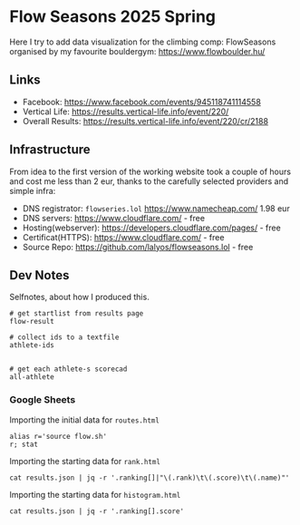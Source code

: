 # Flow Seasons 2025 Spring

Here I try to add data visualization for the climbing comp: FlowSeasons organised by my favourite bouldergym: https://www.flowboulder.hu/

## Links

- Facebook: https://www.facebook.com/events/945118741114558
- Vertical Life: https://results.vertical-life.info/event/220/
- Overall Results: https://results.vertical-life.info/event/220/cr/2188

## Infrastructure

From idea to the first version of the working website took a couple of hours and cost me less than 2 eur, thanks to the carefully selected providers and simple infra:

- DNS registrator: `flowseries.lol` https://www.namecheap.com/  1.98 eur
- DNS servers: https://www.cloudflare.com/ - free
- Hosting(webserver): https://developers.cloudflare.com/pages/ - free
- Certificat(HTTPS): https://www.cloudflare.com/ - free
- Source Repo: https://github.com/lalyos/flowseasons.lol - free

## Dev Notes

Selfnotes, about how I produced this.

```
# get startlist from results page
flow-result

# collect ids to a textfile
athlete-ids


# get each athlete-s scorecad
all-athlete
```



### Google Sheets

Importing the initial data for `routes.html`
```
alias r='source flow.sh'
r; stat
```

Importing the starting data for `rank.html`
```
cat results.json | jq -r '.ranking[]|"\(.rank)\t\(.score)\t\(.name)"'
```

Importing the starting data for `histogram.html`
```
cat results.json | jq -r '.ranking[].score'
```

